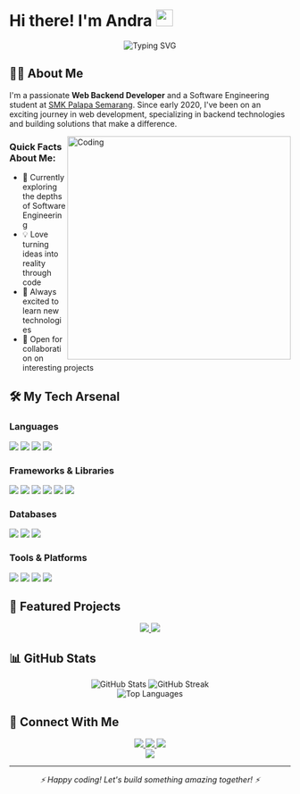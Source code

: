 # Hi there! I'm Andra <img src="https://media.giphy.com/media/hvRJCLFzcasrR4ia7z/giphy.gif" width="30px">

<div align="center">
  <img src="https://readme-typing-svg.demolab.com?font=Fira+Code&pause=1000&color=6AD600&center=true&vCenter=true&width=435&lines=Backend+Developer;Software+Engineering+Student;Always+Learning+New+Things" alt="Typing SVG" />
</div>

## 👨‍💻 About Me

I'm a passionate **Web Backend Developer** and a Software Engineering student at [SMK Palapa Semarang](https://smkpalapasemarang.sch.id). Since early 2020, I've been on an exciting journey in web development, specializing in backend technologies and building solutions that make a difference.

<img align="right" alt="Coding" width="400" src="https://media.giphy.com/media/Y4ak9Ki2GZCbJxAnJD/giphy.gif"/>

### Quick Facts About Me:
- 🌱 Currently exploring the depths of Software Engineering
- 💡 Love turning ideas into reality through code
- 🚀 Always excited to learn new technologies
- 🤝 Open for collaboration on interesting projects

## 🛠️ My Tech Arsenal

### Languages
<p>
  <img src="https://img.shields.io/badge/PHP-777BB4?style=for-the-badge&logo=php&logoColor=white"/>
  <img src="https://img.shields.io/badge/JavaScript-F7DF1E?style=for-the-badge&logo=javascript&logoColor=black"/>
  <img src="https://img.shields.io/badge/HTML5-E34F26?style=for-the-badge&logo=html5&logoColor=white"/>
  <img src="https://img.shields.io/badge/CSS3-1572B6?style=for-the-badge&logo=css3&logoColor=white"/>
</p>

### Frameworks & Libraries
<p>
  <img src="https://img.shields.io/badge/Express.js-000000?style=for-the-badge&logo=express&logoColor=white"/>
  <img src="https://img.shields.io/badge/Next.js-000000?style=for-the-badge&logo=next.js&logoColor=white"/>
  <img src="https://img.shields.io/badge/Laravel-FF2D20?style=for-the-badge&logo=laravel&logoColor=white"/>
  <img src="https://img.shields.io/badge/Bootstrap-563D7C?style=for-the-badge&logo=bootstrap&logoColor=white"/>
  <img src="https://img.shields.io/badge/Tailwind_CSS-38B2AC?style=for-the-badge&logo=tailwind-css&logoColor=white"/>
  <img src="https://img.shields.io/badge/Node.js-339933?style=for-the-badge&logo=node.js&logoColor=white"/>
</p>

### Databases
<p>
  <img src="https://img.shields.io/badge/MySQL-4479A1?style=for-the-badge&logo=mysql&logoColor=white"/>
  <img src="https://img.shields.io/badge/MongoDB-47A248?style=for-the-badge&logo=mongodb&logoColor=white"/>
  <img src="https://img.shields.io/badge/PostgreSQL-336791?style=for-the-badge&logo=postgresql&logoColor=white"/>
</p>

### Tools & Platforms
<p>
  <img src="https://img.shields.io/badge/Docker-2496ED?style=for-the-badge&logo=docker&logoColor=white"/>
  <img src="https://img.shields.io/badge/Git-F05032?style=for-the-badge&logo=git&logoColor=white"/>
  <img src="https://img.shields.io/badge/VS_Code-007ACC?style=for-the-badge&logo=visual-studio-code&logoColor=white"/>
  <img src="https://img.shields.io/badge/Postman-FF6C37?style=for-the-badge&logo=postman&logoColor=white"/>
</p>

## 🎯 Featured Projects

<div align="center">
  <a href="https://github.com/AndraZero121/kasir">
    <img src="https://github-readme-stats.vercel.app/api/pin/?username=AndraZero121&repo=kasir&theme=tokyonight" />
  </a>
  <a href="https://github.com/AndraZero121/perpustakaan">
    <img src="https://github-readme-stats.vercel.app/api/pin/?username=AndraZero121&repo=perpustakaan&theme=tokyonight" />
  </a>
</div>

## 📊 GitHub Stats

<div align="center">
  <img src="https://github-readme-stats.vercel.app/api?username=AndraZero121&show_icons=true&theme=tokyonight" alt="GitHub Stats" />
  <img src="https://github-readme-streak-stats.herokuapp.com/?user=AndraZero121&theme=tokyonight" alt="GitHub Streak" />
</div>

<div align="center">
  <img src="https://github-readme-stats.vercel.app/api/top-langs/?username=AndraZero121&theme=tokyonight&layout=compact" alt="Top Languages" />
</div>

## 🤝 Connect With Me

<div align="center">
  <a href="https://discord.com/AndraZero121">
    <img src="https://img.shields.io/badge/Discord-7289DA?style=for-the-badge&logo=discord&logoColor=white"/>
  </a>
  <a href="https://www.linkedin.com/in/andra-anursa-764b92317/">
    <img src="https://img.shields.io/badge/LinkedIn-0077B5?style=for-the-badge&logo=linkedin&logoColor=white"/>
  </a>
  <a href="https://github.com/AndraZero121">
    <img src="https://img.shields.io/badge/GitHub-100000?style=for-the-badge&logo=github&logoColor=white"/>
  </a>
</div>

<div align="center">
  <img src="https://komarev.com/ghpvc/?username=AndraZero121&color=blueviolet&style=flat-square"/>
</div>

---

<div align="center">
  <i>⚡ Happy coding! Let's build something amazing together! ⚡</i>
</div>
